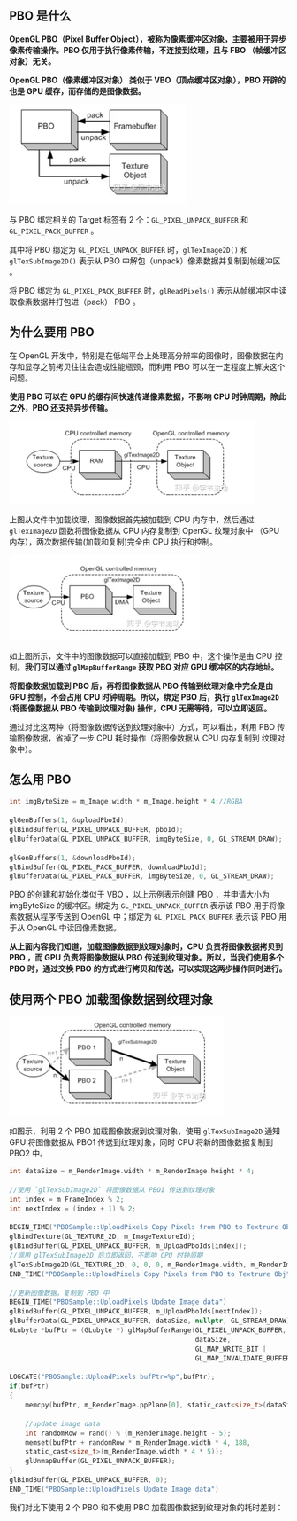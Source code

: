 ## PBO 是什么

**OpenGL PBO（Pixel Buffer Object），被称为像素缓冲区对象，主要被用于异步像素传输操作。PBO 仅用于执行像素传输，不连接到纹理，且与 FBO （帧缓冲区对象）无关。**

**OpenGL PBO（像素缓冲区对象） 类似于 VBO（顶点缓冲区对象），PBO 开辟的也是 GPU 缓存，而存储的是图像数据。**

<img src=".asserts/image-20230808114749874.png" alt="image-20230808114749874" style="zoom:50%;" />

与 PBO 绑定相关的 Target 标签有 2 个：`GL_PIXEL_UNPACK_BUFFER` 和 `GL_PIXEL_PACK_BUFFER` 。

其中将 PBO 绑定为 `GL_PIXEL_UNPACK_BUFFER` 时，`glTexImage2D()` 和 `glTexSubImage2D()` 表示从 PBO 中解包（unpack）像素数据并复制到帧缓冲区 。

将 PBO 绑定为 `GL_PIXEL_PACK_BUFFER` 时，`glReadPixels()` 表示从帧缓冲区中读取像素数据并打包进（pack） PBO 。



## 为什么要用 PBO

在 OpenGL 开发中，特别是在低端平台上处理高分辨率的图像时，图像数据在内存和显存之前拷贝往往会造成性能瓶颈，而利用 PBO 可以在一定程度上解决这个问题。

**使用 PBO 可以在 GPU 的缓存间快速传递像素数据，不影响 CPU 时钟周期，除此之外，PBO 还支持异步传输。**

<img src=".asserts/image-20230808115059782.png" alt="image-20230808115059782" style="zoom:50%;" />

上图从文件中加载纹理，图像数据首先被加载到 CPU 内存中，然后通过 `glTexImage2D` 函数将图像数据从 CPU 内存复制到 OpenGL 纹理对象中 （GPU 内存），两次数据传输(加载和复制)完全由 CPU 执行和控制。

<img src=".asserts/image-20230808115111640.png" alt="image-20230808115111640" style="zoom:50%;" />

如上图所示，文件中的图像数据可以直接加载到 PBO 中，这个操作是由 CPU 控制。**我们可以通过 `glMapBufferRange` 获取 PBO 对应 GPU 缓冲区的内存地址。**

**将图像数据加载到 PBO 后，再将图像数据从 PBO 传输到纹理对象中完全是由 GPU 控制，不会占用 CPU 时钟周期。所以，绑定 PBO 后，执行 `glTexImage2D` (将图像数据从 PBO 传输到纹理对象) 操作，CPU 无需等待，可以立即返回。**

通过对比这两种（将图像数据传送到纹理对象中）方式，可以看出，利用 PBO 传输图像数据，省掉了一步 CPU 耗时操作（将图像数据从 CPU 内存复制到 纹理对象中）。

## 怎么用 PBO

```c
int imgByteSize = m_Image.width * m_Image.height * 4;//RGBA

glGenBuffers(1, &uploadPboId);
glBindBuffer(GL_PIXEL_UNPACK_BUFFER, pboId);
glBufferData(GL_PIXEL_UNPACK_BUFFER, imgByteSize, 0, GL_STREAM_DRAW);

glGenBuffers(1, &downloadPboId);
glBindBuffer(GL_PIXEL_PACK_BUFFER, downloadPboId);
glBufferData(GL_PIXEL_PACK_BUFFER, imgByteSize, 0, GL_STREAM_DRAW);
```

PBO 的创建和初始化类似于 VBO ，以上示例表示创建 PBO ，并申请大小为 imgByteSize 的缓冲区。绑定为 `GL_PIXEL_UNPACK_BUFFER` 表示该 PBO 用于将像素数据从程序传送到 OpenGL 中；绑定为 `GL_PIXEL_PACK_BUFFER` 表示该 PBO 用于从 OpenGL 中读回像素数据。

**从上面内容我们知道，加载图像数据到纹理对象时，CPU 负责将图像数据拷贝到 PBO ，而 GPU 负责将图像数据从 PBO 传送到纹理对象。所以，当我们使用多个 PBO 时，通过交换 PBO 的方式进行拷贝和传送，可以实现这两步操作同时进行。**



## 使用两个 PBO 加载图像数据到纹理对象

<img src=".asserts/image-20230808115127252.png" alt="image-20230808115127252" style="zoom:50%;" />

如图示，利用 2 个 PBO 加载图像数据到纹理对象，使用 `glTexSubImage2D` 通知 GPU 将图像数据从 PBO1 传送到纹理对象，同时 CPU 将新的图像数据复制到 PBO2 中。

```c
int dataSize = m_RenderImage.width * m_RenderImage.height * 4;

//使用 `glTexSubImage2D` 将图像数据从 PBO1 传送到纹理对象
int index = m_FrameIndex % 2;
int nextIndex = (index + 1) % 2;

BEGIN_TIME("PBOSample::UploadPixels Copy Pixels from PBO to Textrure Obj")
glBindTexture(GL_TEXTURE_2D, m_ImageTextureId);
glBindBuffer(GL_PIXEL_UNPACK_BUFFER, m_UploadPboIds[index]);
//调用 glTexSubImage2D 后立即返回，不影响 CPU 时钟周期
glTexSubImage2D(GL_TEXTURE_2D, 0, 0, 0, m_RenderImage.width, m_RenderImage.height, GL_RGBA, GL_UNSIGNED_BYTE, 0);
END_TIME("PBOSample::UploadPixels Copy Pixels from PBO to Textrure Obj")

//更新图像数据，复制到 PBO 中
BEGIN_TIME("PBOSample::UploadPixels Update Image data")
glBindBuffer(GL_PIXEL_UNPACK_BUFFER, m_UploadPboIds[nextIndex]);
glBufferData(GL_PIXEL_UNPACK_BUFFER, dataSize, nullptr, GL_STREAM_DRAW);
GLubyte *bufPtr = (GLubyte *) glMapBufferRange(GL_PIXEL_UNPACK_BUFFER, 0,
                                               dataSize,
                                               GL_MAP_WRITE_BIT |
                                               GL_MAP_INVALIDATE_BUFFER_BIT);

LOGCATE("PBOSample::UploadPixels bufPtr=%p",bufPtr);
if(bufPtr)
{
    memcpy(bufPtr, m_RenderImage.ppPlane[0], static_cast<size_t>(dataSize));

    //update image data
    int randomRow = rand() % (m_RenderImage.height - 5);
    memset(bufPtr + randomRow * m_RenderImage.width * 4, 188,
    static_cast<size_t>(m_RenderImage.width * 4 * 5));
    glUnmapBuffer(GL_PIXEL_UNPACK_BUFFER);
}
glBindBuffer(GL_PIXEL_UNPACK_BUFFER, 0);
END_TIME("PBOSample::UploadPixels Update Image data")
```

我们对比下使用 2 个 PBO 和不使用 PBO 加载图像数据到纹理对象的耗时差别：